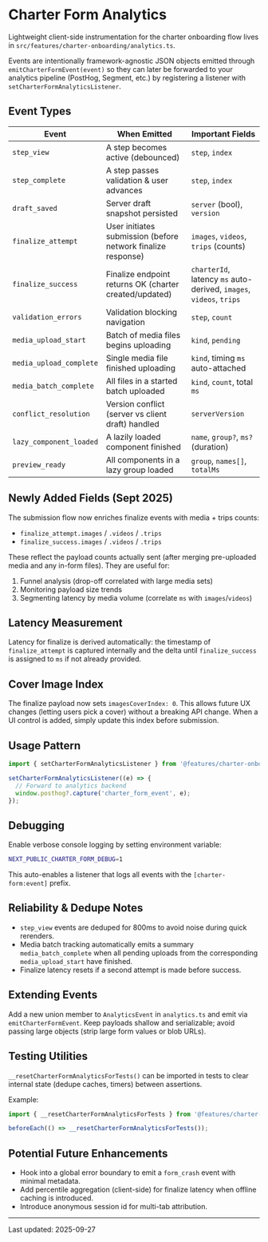 # Charter Form Analytics

Lightweight client-side instrumentation for the charter onboarding flow lives in `src/features/charter-onboarding/analytics.ts`.

Events are intentionally framework-agnostic JSON objects emitted through `emitCharterFormEvent(event)` so they can later be forwarded to your analytics pipeline (PostHog, Segment, etc.) by registering a listener with `setCharterFormAnalyticsListener`.

## Event Types

| Event | When Emitted | Important Fields |
|-------|--------------|------------------|
| `step_view` | A step becomes active (debounced) | `step`, `index` |
| `step_complete` | A step passes validation & user advances | `step`, `index` |
| `draft_saved` | Server draft snapshot persisted | `server` (bool), `version` |
| `finalize_attempt` | User initiates submission (before network finalize response) | `images`, `videos`, `trips` (counts) |
| `finalize_success` | Finalize endpoint returns OK (charter created/updated) | `charterId`, latency `ms` auto-derived, `images`, `videos`, `trips` |
| `validation_errors` | Validation blocking navigation | `step`, `count` |
| `media_upload_start` | Batch of media files begins uploading | `kind`, `pending` |
| `media_upload_complete` | Single media file finished uploading | `kind`, timing `ms` auto-attached |
| `media_batch_complete` | All files in a started batch uploaded | `kind`, `count`, total `ms` |
| `conflict_resolution` | Version conflict (server vs client draft) handled | `serverVersion` |
| `lazy_component_loaded` | A lazily loaded component finished | `name`, `group?`, `ms?` (duration) |
| `preview_ready` | All components in a lazy group loaded | `group`, `names[]`, `totalMs` |

## Newly Added Fields (Sept 2025)

The submission flow now enriches finalize events with media + trips counts:

- `finalize_attempt.images` / `.videos` / `.trips`
- `finalize_success.images` / `.videos` / `.trips`

These reflect the payload counts actually sent (after merging pre-uploaded media and any in-form files). They are useful for:

1. Funnel analysis (drop-off correlated with large media sets)
2. Monitoring payload size trends
3. Segmenting latency by media volume (correlate `ms` with `images`/`videos`)

## Latency Measurement

Latency for finalize is derived automatically: the timestamp of `finalize_attempt` is captured internally and the delta until `finalize_success` is assigned to `ms` if not already provided.

## Cover Image Index

The finalize payload now sets `imagesCoverIndex: 0`. This allows future UX changes (letting users pick a cover) without a breaking API change. When a UI control is added, simply update this index before submission.

## Usage Pattern

```ts
import { setCharterFormAnalyticsListener } from '@features/charter-onboarding/analytics';

setCharterFormAnalyticsListener((e) => {
  // Forward to analytics backend
  window.posthog?.capture('charter_form_event', e);
});
```

## Debugging

Enable verbose console logging by setting environment variable:

```bash
NEXT_PUBLIC_CHARTER_FORM_DEBUG=1
```

This auto-enables a listener that logs all events with the `[charter-form:event]` prefix.

## Reliability & Dedupe Notes

- `step_view` events are deduped for 800ms to avoid noise during quick rerenders.
- Media batch tracking automatically emits a summary `media_batch_complete` when all pending uploads from the corresponding `media_upload_start` have finished.
- Finalize latency resets if a second attempt is made before success.

## Extending Events

Add a new union member to `AnalyticsEvent` in `analytics.ts` and emit via `emitCharterFormEvent`. Keep payloads shallow and serializable; avoid passing large objects (strip large form values or blob URLs).

## Testing Utilities

`__resetCharterFormAnalyticsForTests()` can be imported in tests to clear internal state (dedupe caches, timers) between assertions.

Example:

```ts
import { __resetCharterFormAnalyticsForTests } from '@features/charter-onboarding/analytics';

beforeEach(() => __resetCharterFormAnalyticsForTests());
```

## Potential Future Enhancements

- Hook into a global error boundary to emit a `form_crash` event with minimal metadata.
- Add percentile aggregation (client-side) for finalize latency when offline caching is introduced.
- Introduce anonymous session id for multi-tab attribution.

---
Last updated: 2025-09-27
